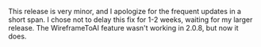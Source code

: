 This release is very minor, and I apologize for the frequent updates in a short span. I chose not to delay this fix for 1-2 weeks, waiting for my larger release. The WireframeToAI feature wasn't working in 2.0.8, but now it does.